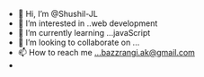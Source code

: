 - 👋 Hi, I’m @Shushil-JL
- 👀 I’m interested in ..web development
- 🌱 I’m currently learning ...javaScript
- 💞️ I’m looking to collaborate on ...
- 📫 How to reach me ...bazzrangi.ak@gmail.com
- 

<!---
Shushil-JL/Shushil-JL is a ✨ special ✨ repository because its `README.md` (this file) appears on your GitHub profile.
You can click the Preview link to take a look at your changes.
--->
